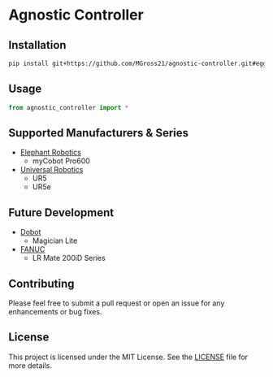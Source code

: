 # Agnostic Controller

## Installation

```bash
pip install git+https://github.com/MGross21/agnostic-controller.git#egg=agnostic-controller
```

## Usage

```python
from agnostic_controller import *
```

## Supported Manufacturers & Series

- [Elephant Robotics](https://www.elephantrobotics.com/en/)
  - myCobot Pro600
- [Universal Robotics](https://www.universal-robots.com)
  - UR5
  - UR5e

## Future Development

- [Dobot](https://www.dobot-robots.com)
  - Magician Lite
- [FANUC](https://www.fanucamerica.com)
  - LR Mate 200iD Series

## Contributing

Please feel free to submit a pull request or open an issue for any enhancements or bug fixes.

## License

This project is licensed under the MIT License. See the [LICENSE](https://github.com/MGross21/agnostic-controller/blob/main/LICENSE) file for more details.